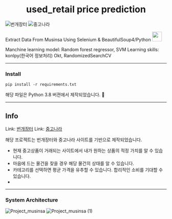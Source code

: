# <center> used_retail price prediction </center>
![번개장터](https://user-images.githubusercontent.com/75519839/154205969-dce8d5c9-5d62-4343-9ec7-708d9ed4b335.jpg)
![중고나라](https://user-images.githubusercontent.com/75519839/154206071-6041f897-1206-40b7-b06e-54790a2e6865.png)

Extract Data From Musinsa Using Selenium & BeautifulSoup4/Python
<img src = "https://user-images.githubusercontent.com/75519839/153009836-fc8e76bd-754c-4061-81c8-7a3a396b8144.png" width="30px">

Manchine learning model: Random forest regressor, SVM
Learning skills: konlpy(한국어 정보처리) Okt, RandomizedSearchCV

***
### Install
<pre><code>pip install -r requirements.txt</code></pre>
해당 파일은 Python 3.8 버젼에서 제작되었습니다. 🧐
***
## Info


Link: [번개장터](https://m.bunjang.co.kr/)
Link: [중고나라](https://m.joongna.com/home)

해당 프로젝트는 번개장터와 중고나라 사이트를 기반으로 제작되었습니다.
+ 현재 중고상품이 거래되는 사이트에서 내가 원하는 상품의 적정 가치를 알 수 있습니다.
+ 마음에 드는 물건을 찾을 경우 해당 물건의 상태를 알 수 있습니다.
+ 카테고리를 선택하면 평균 가격을 유추할 수 있습니다. 합리적인 소비를 기대할 수 있습니다.
+ 
***
### System Architecture
![Project_musinsa](https://user-images.githubusercontent.com/75519839/154206780-53fdfb16-2b9b-48f2-8dd2-ff6abf50408b.png)
![Project_musinsa (1)](https://user-images.githubusercontent.com/75519839/154206791-b3f03279-0a5f-4905-89f2-446bc6eaf4c8.png)
